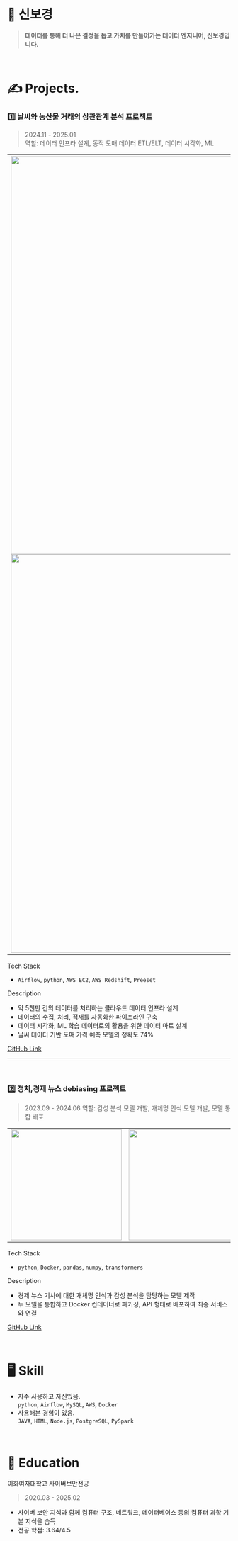 # 📖 신보경
> **데이터를 통해 더 나은 결정을 돕고 가치를 만들어가는 데이터 엔지니어, 신보경입니다.**

<br>

# ✍️ Projects.
### 1️⃣ 날씨와 농산물 거래의 상관관계 분석 프로젝트
> 2024.11 - 2025.01<br>
> 역할: 데이터 인프라 설계, 동적 도매 데이터 ETL/ELT, 데이터 시각화, ML

<table>
  <tr>
    <td><img src="https://github.com/user-attachments/assets/23607582-f594-4328-a929-8fbe22112e92" width="900">
    <img src="https://github.com/user-attachments/assets/0038566d-2733-4aaf-aa7f-0546c69dc9e4" width="900"></td>
  </tr>
</table>


Tech Stack
- `Airflow`, `python`, `AWS EC2`, `AWS Redshift`, `Preeset`

Description
- 약 5천만 건의 데이터를 처리하는 클라우드 데이터 인프라 설계
- 데이터의 수집, 처리, 적재를 자동화한 파이프라인 구축
- 데이터 시각화, ML 학습 데이터로의 활용을 위한 데이터 마트 설계
- 날씨 데이터 기반 도매 가격 예측 모델의 정확도 74%

[GitHub Link](https://github.com/ClimateAndMarketPrediction/CAMP-project)

---

<br>

### 2️⃣ 정치,경제 뉴스 debiasing 프로젝트
> 2023.09 - 2024.06
> 역할: 감성 분석 모델 개발, 개체명 인식 모델 개발, 모델 통합 배포

<table>
  <tr>
    <td><img src="https://github.com/user-attachments/assets/b43b51ca-5d13-4b25-80ce-ae575f00551f" width="250"></td>
    <td><img src="https://github.com/user-attachments/assets/c60d4a38-c62c-4907-b86a-539f0e5dba86" width="250"></td>
  </tr>
</table>

Tech Stack
- `python`, `Docker`, `pandas`, `numpy`, `transformers`

Description
- 경제 뉴스 기사에 대한 개체명 인식과 감성 분석을 담당하는 모델 제작
- 두 모델을 통합하고 Docker 컨테이너로 패키징, API 형태로 배포하여 최종 서비스와 연결

[GitHub Link](https://github.com/bkshin01/NER-SA-with-GPU)

<br>

# 🖥️ Skill
- 자주 사용하고 자신있음.<br>
  `python`, `Airflow`, `MySQL`, `AWS`, `Docker`
- 사용해본 경험이 있음.<br>
  `JAVA`, `HTML`, `Node.js`, `PostgreSQL`, `PySpark`

<br>

# 🏫 Education
이화여자대학교 사이버보안전공
> 2020.03 - 2025.02
- 사이버 보안 지식과 함께 컴퓨터 구조, 네트워크, 데이터베이스 등의 컴퓨터 과학 기본 지식을 습득 
- 전공 학점: 3.64/4.5
